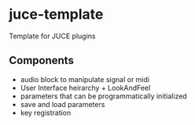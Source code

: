 # juce-template
Template for JUCE plugins

## Components
- audio block to manipulate signal or midi
- User Interface heirarchy + LookAndFeel
- parameters that can be programmatically initialized
- save and load parameters
- key registration

